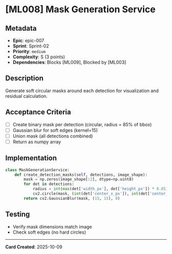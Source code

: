 # [ML008] Mask Generation Service

## Metadata

- **Epic**: epic-007
- **Sprint**: Sprint-02
- **Priority**: `medium`
- **Complexity**: S (3 points)
- **Dependencies**: Blocks [ML009], Blocked by [ML003]

## Description

Generate soft circular masks around each detection for visualization and residual calculation.

## Acceptance Criteria

- [ ] Create binary mask per detection (circular, radius = 85% of bbox)
- [ ] Gaussian blur for soft edges (kernel=15)
- [ ] Union mask (all detections combined)
- [ ] Return as numpy array

## Implementation

```python
class MaskGenerationService:
    def create_detection_masks(self, detections, image_shape):
        mask = np.zeros(image_shape[:2], dtype=np.uint8)
        for det in detections:
            radius = int(max(det['width_px'], det['height_px']) * 0.85)
            cv2.circle(mask, (int(det['center_x_px']), int(det['center_y_px'])), radius, 255, -1)
        return cv2.GaussianBlur(mask, (15, 15), 0)
```

## Testing

- Verify mask dimensions match image
- Check soft edges (no hard circles)

---
**Card Created**: 2025-10-09
